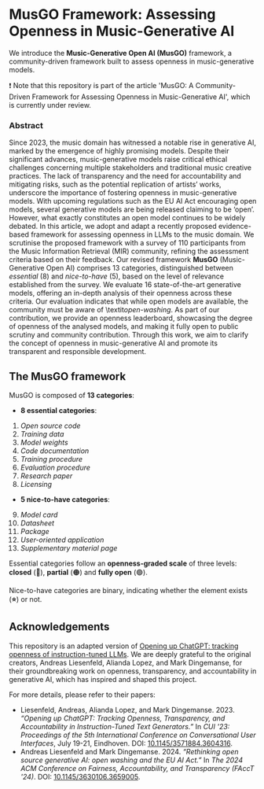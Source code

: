 # MusGO Framework: Assessing Openness in Music-Generative AI 
We introduce the **Music-Generative Open AI (MusGO)** framework, a community-driven framework built to assess openness in music-generative models. 

❗ Note that this repository is part of the article 'MusGO: A Community-Driven Framework for Assessing Openness in Music-Generative AI', which is currently under review.

### Abstract 
Since 2023, the music domain has witnessed a notable rise in generative AI, marked by the emergence of highly promising models. Despite their significant advances, music-generative models raise critical ethical challenges concerning multiple stakeholders and traditional music creative practices. The lack of transparency and the need for accountability and mitigating risks, such as the potential replication of artists’ works, underscore the importance of fostering openness in music-generative models. With upcoming regulations such as the EU AI Act encouraging open models, several generative models are being released claiming to be ‘open’. However, what exactly constitutes an open model continues to be widely debated. In this article, we adopt and adapt a recently proposed evidence-based framework for assessing openness in LLMs to the music domain. We scrutinise the proposed framework with a survey of 110 participants from the Music Information Retrieval (MIR) community, refining the assessment criteria based on their feedback. Our revised framework __MusGO__ (Music-Generative Open AI) comprises 13 categories, distinguished between *essential* (8) and *nice-to-have* (5), based on the level of relevance established from the survey. We evaluate 16 state-of-the-art generative models, offering an in-depth analysis of their openness across these criteria. Our evaluation indicates that while open models are available, the community must be aware of \textit*open-washing*. As part of our contribution, we provide an openness leaderboard, showcasing the degree of openness of the analysed models, and making it fully open to public scrutiny and community contribution. Through this work, we aim to clarify the concept of openness in music-generative AI and promote its transparent and responsible development.


## The MusGO framework

MusGO is composed of **13 categories**:

- **8 essential categories**:
1. *Open source code*  
2. *Training data*  
3. *Model weights*  
4. *Code documentation*  
5. *Training procedure*  
6. *Evaluation procedure*  
7. *Research paper*  
8. *Licensing*  
- **5 nice-to-have categories**:
9. *Model card*  
10. *Datasheet*  
11. *Package*  
12. *User-oriented application*  
13. *Supplementary material page*  

Essential categories follow an **openness-graded scale** of three levels: **closed** (🔴), **partial** (🟠) and **fully open** (🟢). 

Nice-to-have categories are binary, indicating whether the element exists (**⭐**) or not.


## Acknowledgements 
This repository is an adapted version of [Opening up ChatGPT: tracking openness of instruction-tuned LLMs](https://github.com/opening-up-chatgpt/opening-up-chatgpt.github.io/). We are deeply grateful to the original creators, Andreas Liesenfeld, Alianda Lopez, and Mark Dingemanse, for their groundbreaking work on openness, transparency, and accountability in generative AI, which has inspired and shaped this project.

For more details, please refer to their papers:

- Liesenfeld, Andreas, Alianda Lopez, and Mark Dingemanse. 2023. *“Opening up ChatGPT: Tracking Openness, Transparency, and Accountability in Instruction-Tuned Text Generators.”* In *CUI '23: Proceedings of the 5th International Conference on Conversational User Interfaces*, July 19-21, Eindhoven. DOI: [10.1145/3571884.3604316](https://doi.org/10.1145/3571884.3604316).
- Andreas Liesenfeld and Mark Dingemanse. 2024. *“Rethinking open source generative AI: open washing and the EU AI Act.”* In *The 2024 ACM Conference on Fairness, Accountability, and Transparency (FAccT '24)*. DOI: [10.1145/3630106.3659005](https://doi.org/10.1145/3630106.3659005).
